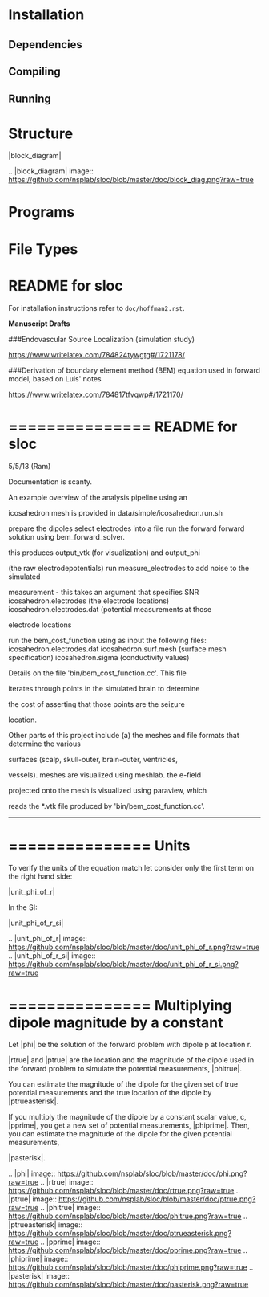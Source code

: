 Installation
============

Dependencies
------------

Compiling
---------

Running
-------


Structure
=========

|block_diagram|

.. |block_diagram| image:: https://github.com/nsplab/sloc/blob/master/doc/block_diag.png?raw=true 


Programs
========


File Types
==========


README for sloc
===============

For installation instructions refer to ``doc/hoffman2.rst``.

**Manuscript Drafts**

###Endovascular Source Localization (simulation study)

https://www.writelatex.com/784824tywgtg#/1721178/

###Derivation of boundary element method (BEM) equation used in forward model, based on Luis' notes

https://www.writelatex.com/784817tfvqwp#/1721170/

===============
README for sloc
===============

5/5/13 (Ram)

Documentation is scanty.

An example overview of the analysis pipeline using an 

icosahedron mesh is provided in data/simple/icosahedron.run.sh

prepare the dipoles
select electrodes into a file
run the forward forward solution using bem_forward_solver. 

this produces output_vtk (for visualization) and output_phi 

(the raw electrodepotentials)
run measure_electrodes to add noise to the simulated 

measurement - this takes an argument that specifies SNR
  icosahedron.electrodes (the electrode locations)
  icosahedron.electrodes.dat (potential measurements at those 

electrode locations

run the bem_cost_function using as input the following files:
  icosahedron.electrodes.dat
  icosahedron.surf.mesh (surface mesh specification)
  icosahedron.sigma (conductivity values)


Details on the file 'bin/bem_cost_function.cc'.  This file 

iterates through points in the simulated brain to determine 

the cost of asserting that those points are the seizure 

location.

Other parts of this project include 
(a) the meshes and file formats that determine the various 

surfaces (scalp, skull-outer, brain-outer, ventricles, 

vessels).  meshes are visualized using meshlab.  the e-field 

projected onto the mesh is visualized using paraview, which 

reads the \*.vtk file produced by 'bin/bem_cost_function.cc'.

---

===============
Units
===============
To verify the units of the equation match let consider only the first term on the right hand side:

|unit_phi_of_r|

In the SI:

|unit_phi_of_r_si|

.. |unit_phi_of_r| image:: https://github.com/nsplab/sloc/blob/master/doc/unit_phi_of_r.png?raw=true 
.. |unit_phi_of_r_si| image:: https://github.com/nsplab/sloc/blob/master/doc/unit_phi_of_r_si.png?raw=true 

===============
Multiplying dipole magnitude by a constant 
===============
Let |phi| be the solution of the forward problem with dipole p at location r. 

|rtrue| and |ptrue| are the location and the magnitude of the dipole used in the
forward problem to simulate the potential measurements, |phitrue|.

You can estimate the magnitude of the dipole for the given set of true potential 
measurements and the true location of the dipole by |ptrueasterisk|.

If you multiply the magnitude of the dipole by a constant scalar value, c, 
|pprime|, you get a new set of potential measurements, |phiprime|. Then, you
can estimate the magnitude of the dipole for the given potential measurements,

|pasterisk|.

.. |phi| image:: https://github.com/nsplab/sloc/blob/master/doc/phi.png?raw=true 
.. |rtrue| image:: https://github.com/nsplab/sloc/blob/master/doc/rtrue.png?raw=true 
.. |ptrue| image:: https://github.com/nsplab/sloc/blob/master/doc/ptrue.png?raw=true 
.. |phitrue| image:: https://github.com/nsplab/sloc/blob/master/doc/phitrue.png?raw=true 
.. |ptrueasterisk| image:: https://github.com/nsplab/sloc/blob/master/doc/ptrueasterisk.png?raw=true 
.. |pprime| image:: https://github.com/nsplab/sloc/blob/master/doc/pprime.png?raw=true 
.. |phiprime| image:: https://github.com/nsplab/sloc/blob/master/doc/phiprime.png?raw=true 
.. |pasterisk| image:: https://github.com/nsplab/sloc/blob/master/doc/pasterisk.png?raw=true 

